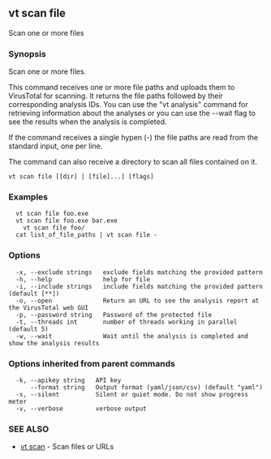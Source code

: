 ## vt scan file

Scan one or more files

### Synopsis

Scan one or more files.

This command receives one or more file paths and uploads them to VirusTotal for
scanning. It returns the file paths followed by their corresponding analysis IDs.
You can use the "vt analysis" command for retrieving information about the
analyses or you can use the --wait flag to see the results when the
analysis is completed.

If the command receives a single hypen (-) the file paths are read from the standard
input, one per line.

The command can also receive a directory to scan all files contained on it.

```
vt scan file [[dir] | [file]...] [flags]
```

### Examples

```
  vt scan file foo.exe
  vt scan file foo.exe bar.exe
	vt scan file foo/
  cat list_of_file_paths | vt scan file -
```

### Options

```
  -x, --exclude strings   exclude fields matching the provided pattern
  -h, --help              help for file
  -i, --include strings   include fields matching the provided pattern (default [**])
  -o, --open              Return an URL to see the analysis report at the VirusTotal web GUI
  -p, --password string   Password of the protected file
  -t, --threads int       number of threads working in parallel (default 5)
  -w, --wait              Wait until the analysis is completed and show the analysis results
```

### Options inherited from parent commands

```
  -k, --apikey string   API key
      --format string   Output format (yaml/json/csv) (default "yaml")
  -s, --silent          Silent or quiet mode. Do not show progress meter
  -v, --verbose         verbose output
```

### SEE ALSO

* [vt scan](vt_scan.md)	 - Scan files or URLs

